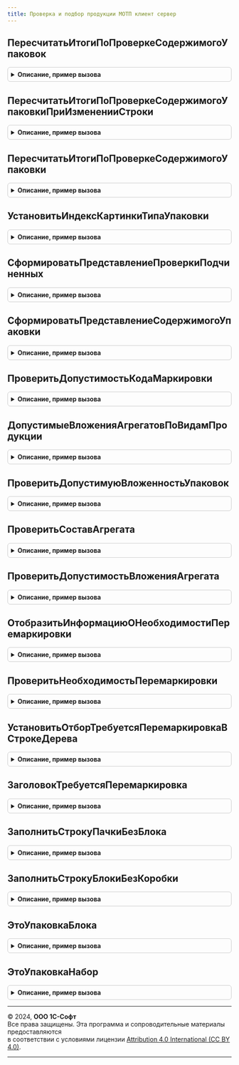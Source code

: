 ```yaml
---
title: Проверка и подбор продукции МОТП клиент сервер
---
```



## ПересчитатьИтогиПоПроверкеСодержимогоУпаковок
<details style="margin: 1em 0; padding: 0.5em; border: 1px solid #ccc; border-radius: 6px;">

<summary style="font-weight: bold; cursor: pointer;">Описание, пример вызова</summary>

```bsl

// Пересчитывает итоги по проверке содержимого для всех упаковок дерева.
//
// Параметры:
// 	ДеревоМаркированнойПродукции - ДанныеФормыДерево - дерево формы, с данными проверяемой маркируемой продукции.
//
Процедура ПересчитатьИтогиПоПроверкеСодержимогоУпаковок(ДеревоМаркированнойПродукции) Экспорт
```

Пример вызова
```bsl
ПроверкаИПодборПродукцииМОТПКлиентСервер.ПересчитатьИтогиПоПроверкеСодержимогоУпаковок(ДеревоМаркированнойПродукции) 
```
</details>

## ПересчитатьИтогиПоПроверкеСодержимогоУпаковкиПриИзмененииСтроки
<details style="margin: 1em 0; padding: 0.5em; border: 1px solid #ccc; border-radius: 6px;">

<summary style="font-weight: bold; cursor: pointer;">Описание, пример вызова</summary>

```bsl

// Пересчитывает итоги по проверке содержимого упаковки для всех родительских строк
// переданной строки дерева маркируемой продукции.
//
// Параметры:
//  СтрокаДерева - ДанныеФормыЭлементДерева - строка дерева, содержащая данные упаковки.
//  ЗагрузкаДанныхТСД - Произвольный - Загрузка данных ТСД
Процедура ПересчитатьИтогиПоПроверкеСодержимогоУпаковкиПриИзмененииСтроки(СтрокаДерева, ЗагрузкаДанныхТСД = Неопределено) Экспорт
```

Пример вызова
```bsl
ПроверкаИПодборПродукцииМОТПКлиентСервер.ПересчитатьИтогиПоПроверкеСодержимогоУпаковкиПриИзмененииСтроки(СтрокаДерева, ЗагрузкаДанныхТСД);
```
</details>

## ПересчитатьИтогиПоПроверкеСодержимогоУпаковки
<details style="margin: 1em 0; padding: 0.5em; border: 1px solid #ccc; border-radius: 6px;">

<summary style="font-weight: bold; cursor: pointer;">Описание, пример вызова</summary>

```bsl

// Пересчитывает итоги по проверке содержимого упаковки для строки дерева маркируемой продукции.
//
// Параметры:
//  СтрокаДерева             - ДанныеФормыЭлементДерева - строка дерева, содержащая данные упаковки.
//  ПересчитыватьПодчиненные - Булево - признак необходимости пересчета подчиненных упаковок.
//  ЗагрузкаДанныхТСД - Произвольный - Загрузка данных ТСД
Процедура ПересчитатьИтогиПоПроверкеСодержимогоУпаковки(СтрокаДерева, ПересчитыватьПодчиненные, ЗагрузкаДанныхТСД = Неопределено) Экспорт
```

Пример вызова
```bsl
ПроверкаИПодборПродукцииМОТПКлиентСервер.ПересчитатьИтогиПоПроверкеСодержимогоУпаковки(СтрокаДерева, ПересчитыватьПодчиненные, ЗагрузкаДанныхТСД);
```
</details>

## УстановитьИндексКартинкиТипаУпаковки
<details style="margin: 1em 0; padding: 0.5em; border: 1px solid #ccc; border-radius: 6px;">

<summary style="font-weight: bold; cursor: pointer;">Описание, пример вызова</summary>

```bsl

// Определяет индекс картинки типа упаковки для строки дерева маркируемой продукции.
//
// Параметры:
// 	ТекущаяСтрока - ДанныеФормыЭлементДерева - строка дерева, содержащая данные упаковки или маркируемой продукции.
//
Процедура УстановитьИндексКартинкиТипаУпаковки(ТекущаяСтрока) Экспорт
```

Пример вызова
```bsl
ПроверкаИПодборПродукцииМОТПКлиентСервер.УстановитьИндексКартинкиТипаУпаковки(ТекущаяСтрока) 
```
</details>

## СформироватьПредставлениеПроверкиПодчиненных
<details style="margin: 1em 0; padding: 0.5em; border: 1px solid #ccc; border-radius: 6px;">

<summary style="font-weight: bold; cursor: pointer;">Описание, пример вызова</summary>

```bsl

// Формирует представление итогов по проверки содержимого для строки дерева, содержащего данные упаковки.
//
// Параметры:
// 	ТекущаяСтрока - ДанныеФормыЭлементДерева - - строка дерева, содержащая данные упаковки.
//
Процедура СформироватьПредставлениеПроверкиПодчиненных(ТекущаяСтрока) Экспорт
```

Пример вызова
```bsl
ПроверкаИПодборПродукцииМОТПКлиентСервер.СформироватьПредставлениеПроверкиПодчиненных(ТекущаяСтрока) 
```
</details>

## СформироватьПредставлениеСодержимогоУпаковки
<details style="margin: 1em 0; padding: 0.5em; border: 1px solid #ccc; border-radius: 6px;">

<summary style="font-weight: bold; cursor: pointer;">Описание, пример вызова</summary>

```bsl

// Формирует представление содержимого для строки дерева, содержащего данные упаковки.
//
// Параметры:
// 	ТекущаяСтрока - ДанныеФормыЭлементДерева - - строка дерева, содержащая данные упаковки.
//
Процедура СформироватьПредставлениеСодержимогоУпаковки(ТекущаяСтрока) Экспорт
```

Пример вызова
```bsl
ПроверкаИПодборПродукцииМОТПКлиентСервер.СформироватьПредставлениеСодержимогоУпаковки(ТекущаяСтрока) 
```
</details>

## ПроверитьДопустимостьКодаМаркировки
<details style="margin: 1em 0; padding: 0.5em; border: 1px solid #ccc; border-radius: 6px;">

<summary style="font-weight: bold; cursor: pointer;">Описание, пример вызова</summary>

```bsl

// Формирует признак допустимости и представление проверки данных МОТП для строки дерева, содержащего данные упаковки.
//
// Параметры:
//  ТекущаяСтрока - ДанныеФормыЭлементДерева, СтрокаДереваЗначений - строка дерева, содержащая данные упаковки.
//  ПараметрыПроверкиКодовМаркировки - Структура - со свойствами:
//  * ЗапрашиватьДанныеСервиса - Булево - Признак включенной опции запроса данных сервиса
//  * КонтролироватьСтатусыКодовМаркировки - Булево - Признак необходимости временного отключения контроля статусов кодов маркировки
//  * ПроверятьПотребительскиеУпаковкиНаВхождениеВСеруюЗонуМОТП - Булево - Признак необходимости проверки вхождения кодов в серую зону МОТП
//  * ДопустимыеСтатусыКодовМаркировки - Массив Из ПеречислениеСсылка.СтатусыКодовМаркировкиМОТП - допустимые статусы кода маркировки для текущей хоз.операции
//  * ДатаПроизводстваНачалаКонтроляСтатусовКодовМаркировкиМОТП - Дата - Дата производства, начиная с которой выполняется контроль статусов кода маркировки
//  * ИННВладельца - Строка - ИНН владельца кода маркировки по данным ИС МОТП
//  * КонтролироватьВложенностьУпаковок - Булево - Признак необходимости проверить допустимые типы вложений согласно ограничения СУЗ API.
//  * ДопустимыеВложенияАгрегатов - Соответствие Из ПеречислениеСсылка - найстройки для котроля вложенности упаковок.
//  РежимПодбораСуществующихУпаковок - Булево - режим подбора существующих упаковок
//  ЕстьПодчиненныеСтроки - Булево, Неопределено - явное указание наличия подчиненных строк
Процедура ПроверитьДопустимостьКодаМаркировки(ТекущаяСтрока, ПараметрыПроверкиКодовМаркировки, РежимПодбораСуществующихУпаковок = Истина, ЕстьПодчиненныеСтроки = Неопределено) Экспорт
```

Пример вызова
```bsl
ПроверкаИПодборПродукцииМОТПКлиентСервер.ПроверитьДопустимостьКодаМаркировки(ТекущаяСтрока, ПараметрыПроверкиКодовМаркировки, РежимПодбораСуществующихУпаковок, ЕстьПодчиненныеСтроки);
```
</details>

## ДопустимыеВложенияАгрегатовПоВидамПродукции
<details style="margin: 1em 0; padding: 0.5em; border: 1px solid #ccc; border-radius: 6px;">

<summary style="font-weight: bold; cursor: pointer;">Описание, пример вызова</summary>

```bsl

Функция ДопустимыеВложенияАгрегатовПоВидамПродукции() Экспорт
```

Пример вызова
```bsl
Результат = ПроверкаИПодборПродукцииМОТПКлиентСервер.ДопустимыеВложенияАгрегатовПоВидамПродукции() 
```
</details>

## ПроверитьДопустимуюВложенностьУпаковок
<details style="margin: 1em 0; padding: 0.5em; border: 1px solid #ccc; border-radius: 6px;">

<summary style="font-weight: bold; cursor: pointer;">Описание, пример вызова</summary>

```bsl

Процедура ПроверитьДопустимуюВложенностьУпаковок(ТекущаяСтрока, ПараметрыПроверкиКодовМаркировки) Экспорт
```

Пример вызова
```bsl
ПроверкаИПодборПродукцииМОТПКлиентСервер.ПроверитьДопустимуюВложенностьУпаковок(ТекущаяСтрока, ПараметрыПроверкиКодовМаркировки) 
```
</details>

## ПроверитьСоставАгрегата
<details style="margin: 1em 0; padding: 0.5em; border: 1px solid #ccc; border-radius: 6px;">

<summary style="font-weight: bold; cursor: pointer;">Описание, пример вызова</summary>

```bsl

Процедура ПроверитьСоставАгрегата(ТекущаяСтрока, ПараметрыПроверкиКодовМаркировки) Экспорт
```

Пример вызова
```bsl
ПроверкаИПодборПродукцииМОТПКлиентСервер.ПроверитьСоставАгрегата(ТекущаяСтрока, ПараметрыПроверкиКодовМаркировки) 
```
</details>

## ПроверитьДопустимостьВложенияАгрегата
<details style="margin: 1em 0; padding: 0.5em; border: 1px solid #ccc; border-radius: 6px;">

<summary style="font-weight: bold; cursor: pointer;">Описание, пример вызова</summary>

```bsl

Процедура ПроверитьДопустимостьВложенияАгрегата(ТекущаяСтрока, ПараметрыПроверкиКодовМаркировки) Экспорт
```

Пример вызова
```bsl
ПроверкаИПодборПродукцииМОТПКлиентСервер.ПроверитьДопустимостьВложенияАгрегата(ТекущаяСтрока, ПараметрыПроверкиКодовМаркировки) 
```
</details>

## ОтобразитьИнформациюОНеобходимостиПеремаркировки
<details style="margin: 1em 0; padding: 0.5em; border: 1px solid #ccc; border-radius: 6px;">

<summary style="font-weight: bold; cursor: pointer;">Описание, пример вызова</summary>

```bsl

// Формирует и отображает на форме информационную надпись о необходимости перемаркировки.
//
// Параметры:
// 	Форма - ФормаКлиентскогоПриложения - форма проверки и подбора, для которой формируется надпись.
//
Процедура ОтобразитьИнформациюОНеобходимостиПеремаркировки(Форма) Экспорт
```

Пример вызова
```bsl
ПроверкаИПодборПродукцииМОТПКлиентСервер.ОтобразитьИнформациюОНеобходимостиПеремаркировки(Форма) 
```
</details>

## ПроверитьНеобходимостьПеремаркировки
<details style="margin: 1em 0; padding: 0.5em; border: 1px solid #ccc; border-radius: 6px;">

<summary style="font-weight: bold; cursor: pointer;">Описание, пример вызова</summary>

```bsl

Процедура ПроверитьНеобходимостьПеремаркировки(Форма, ТаблицаПеремаркировки, ЭтоВыборочнаяПроверка) Экспорт
```

Пример вызова
```bsl
ПроверкаИПодборПродукцииМОТПКлиентСервер.ПроверитьНеобходимостьПеремаркировки(Форма, ТаблицаПеремаркировки, ЭтоВыборочнаяПроверка) 
```
</details>

## УстановитьОтборТребуетсяПеремаркировкаВСтрокеДерева
<details style="margin: 1em 0; padding: 0.5em; border: 1px solid #ccc; border-radius: 6px;">

<summary style="font-weight: bold; cursor: pointer;">Описание, пример вызова</summary>

```bsl

Процедура УстановитьОтборТребуетсяПеремаркировкаВСтрокеДерева(СтрокаДерева, СоответствуетОтбору) Экспорт
```

Пример вызова
```bsl
ПроверкаИПодборПродукцииМОТПКлиентСервер.УстановитьОтборТребуетсяПеремаркировкаВСтрокеДерева(СтрокаДерева, СоответствуетОтбору) 
```
</details>

## ЗаголовокТребуетсяПеремаркировка
<details style="margin: 1em 0; padding: 0.5em; border: 1px solid #ccc; border-radius: 6px;">

<summary style="font-weight: bold; cursor: pointer;">Описание, пример вызова</summary>

```bsl

Функция ЗаголовокТребуетсяПеремаркировка(Форма) Экспорт
```

Пример вызова
```bsl
Результат = ПроверкаИПодборПродукцииМОТПКлиентСервер.ЗаголовокТребуетсяПеремаркировка(Форма) 
```
</details>

## ЗаполнитьСтрокуПачкиБезБлока
<details style="margin: 1em 0; padding: 0.5em; border: 1px solid #ccc; border-radius: 6px;">

<summary style="font-weight: bold; cursor: pointer;">Описание, пример вызова</summary>

```bsl

Процедура ЗаполнитьСтрокуПачкиБезБлока(ТекущаяСтрока, ВидПродукции) Экспорт
```

Пример вызова
```bsl
ПроверкаИПодборПродукцииМОТПКлиентСервер.ЗаполнитьСтрокуПачкиБезБлока(ТекущаяСтрока, ВидПродукции) 
```
</details>

## ЗаполнитьСтрокуБлокиБезКоробки
<details style="margin: 1em 0; padding: 0.5em; border: 1px solid #ccc; border-radius: 6px;">

<summary style="font-weight: bold; cursor: pointer;">Описание, пример вызова</summary>

```bsl

Процедура ЗаполнитьСтрокуБлокиБезКоробки(ТекущаяСтрока, ВидПродукции) Экспорт
```

Пример вызова
```bsl
ПроверкаИПодборПродукцииМОТПКлиентСервер.ЗаполнитьСтрокуБлокиБезКоробки(ТекущаяСтрока, ВидПродукции) 
```
</details>

## ЭтоУпаковкаБлока
<details style="margin: 1em 0; padding: 0.5em; border: 1px solid #ccc; border-radius: 6px;">

<summary style="font-weight: bold; cursor: pointer;">Описание, пример вызова</summary>

```bsl

Функция ЭтоУпаковкаБлока(ТекущаяСтрока) Экспорт
```

Пример вызова
```bsl
Результат = ПроверкаИПодборПродукцииМОТПКлиентСервер.ЭтоУпаковкаБлока(ТекущаяСтрока) 
```
</details>

## ЭтоУпаковкаНабор
<details style="margin: 1em 0; padding: 0.5em; border: 1px solid #ccc; border-radius: 6px;">

<summary style="font-weight: bold; cursor: pointer;">Описание, пример вызова</summary>

```bsl

Функция ЭтоУпаковкаНабор(ТекущаяСтрока) Экспорт
```

Пример вызова
```bsl
Результат = ПроверкаИПодборПродукцииМОТПКлиентСервер.ЭтоУпаковкаНабор(ТекущаяСтрока) 
```
</details>

---

© 2024, **ООО 1С-Софт**  
Все права защищены. Эта программа и сопроводительные материалы предоставляются  
в соответствии с условиями лицензии [Attribution 4.0 International (CC BY 4.0)](https://creativecommons.org/licenses/by/4.0/legalcode).

---
